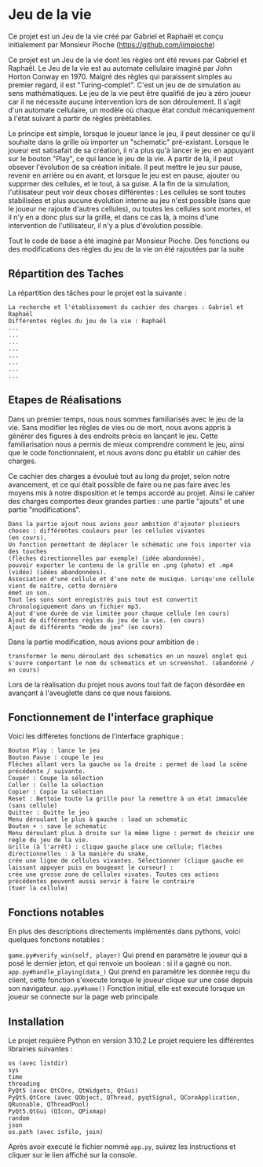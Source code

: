 # Jeu de la vie

Ce projet est un Jeu de la vie créé par Gabriel et Raphaël et conçu initialement par Monsieur Pioche (https://github.com/jimpioche)

Ce projet est un Jeu de la vie dont les règles ont été revues par Gabriel et Raphaël. Le Jeu de la vie est au automate cellulaire imaginé par John Horton Conway en 1970. Malgré des règles qui paraissent simples au premier regard, il est "Turing-complet". C'est un jeu de de simulation au sens mathématiques. Le jeu de la vie peut être qualifié de jeu à zéro joueur car il ne nécessite aucune intervention lors de son déroulement. Il s'agit d'un automate cellulaire, un modèle où chaque état conduit mécaniquement à l'état suivant à partir de règles préétablies.

Le principe est simple, lorsque le joueur lance le jeu, il peut dessiner ce qu'il souhaite dans la grille où importer un "schematic" pré-existant. Lorsque le joueur est satisafait de sa création, il n'a plus qu'à lancer le jeu en appuyant sur le bouton "Play", ce qui lance le jeu de la vie. A partir de là, il peut obsever l'évolution de sa création initiale. Il peut mettre le jeu sur pause, revenir en arrière ou en avant, et lorsque le jeu est en pause, ajouter ou supprmer des cellules, et le tout, à sa guise. A la fin de la simulation, l'utilisateur peut voir deux choses différentes : Les cellules se sont toutes stabilisées et plus aucune évolution interne au jeu n'est possible (sans que le joueur ne rajoute d'autres cellules), ou toutes les cellules sont mortes, et il n'y en a donc plus sur la grille, et dans ce cas là, à moins d'une intervention de l'utilisateur, il n'y a plus d'évolution possible.

Tout le code de base a été imaginé par Monsieur Pioche. Des fonctions ou des modifications des règles du jeu de la vie on été rajoutées par la suite

## Répartition des Taches

La répartition des tâches pour le projet est la suivante : 
```
La recherche et l'établissement du cachier des charges : Gabriel et Raphaël
Différentes règles du jeu de la vie : Raphaël
...
...
...
...
...
...
...
...
```

## Etapes de Réalisations

Dans un premier temps, nous nous sommes familiarisés avec le jeu de la vie. Sans modifier les règles de vies ou de mort, nous avons appris à générer des figures à des endroits précis en lançant le jeu. Cette familiarisation nous a permis de mieux comprendre comment le jeu, ainsi que le code fonctionnaient, et nous avons donc pu établir un cahier des charges.

Ce cachier des charges a évoulué tout au long du projet, selon notre avancement, et ce qui était possible de faire ou ne pas faire avec les moyens mis à notre disposition et le temps accordé au projet.
Ainsi le cahier des charges comportes deux grandes parties : une partie "ajouts" et une partie "modifications".
```
Dans la partie ajout nous avions pour ambition d'ajouter plusieurs choses : différentes couleurs pour les cellules vivantes 
(en cours),
Un fonction permettant de déplacer le schématic une fois importer via des touches 
(flèches directionnelles par exemple) (idée abandonnée),
pouvoir exporter le contenu de la grille en .png (photo) et .mp4 (vidéo) (idées abandonnées).
Association d'une cellule et d'une note de musique. Lorsqu'une cellule vient de naître, cette dernière 
émet un son. 
Tout les sons sont enregistrés puis tout est convertit chronologiquement dans un fichier mp3.
Ajout d'une durée de vie limitée pour chaque cellule (en cours)
Ajout de différentes règles du jeu de la vie. (en cours)
Ajout de différents "mode de jeu" (en cours)
```
Dans la partie modification, nous avions pour ambition de  :
```
transformer le menu déroulant des schematics en un nouvel onglet qui s'ouvre comportant le nom du schematics et un screenshot. (abandonné / en cours)
```
Lors de la réalisation du projet nous avons tout fait de façon désordée en avançant à l'aveuglette dans ce que nous faisions. 


## Fonctionnement de l'interface graphique
Voici les différetes fonctions de l'interface graphique :
```
Bouton Play : lance le jeu 
Bouton Pause : coupe le jeu
Flèches allant vers la gauche ou la droite : permet de load la scène précédente / suivante.
Couper : Coupe la sélection
Coller : Colle la sélection
Copier : Copie la sélection
Reset : Nettoie toute la grille pour la remettre à un état immaculée (sans cellule)
Quitter : Quitte le jeu
Menu déroulant le plus à gauche : load un schematic
Bouton + : save le schematic
Menu déroulant plus à droite sur la même ligne : permet de choisir une règle du jeu de la vie. 
Grille (à l'arrêt) : clique gauche place une cellule; flèches directionnelles : à la manière du snake, 
crée une ligne de cellules vivantes. Sélectionner (clique gauche en laissant appuyer puis en bougeant le curseur) : 
crée une grosse zone de cellules vivates. Toutes ces actions précédentes peuvent aussi servir à faire le contraire 
(tuer la cellule)
```

## Fonctions notables

En plus des descriptions directements implémentés dans pythons, voici quelques fonctions notables : 

``game.py#verify_win(self, player)`` Qui prend en paramètre le joueur qui a posé le dernier jeton, et qui renvoie un boolean : si il a gagné ou non.
``app.py#handle_playing(data_)`` Qui prend en paramètre les donnée reçu du client, cette fonction s'execute lorsque le joueur clique sur une case depuis son navigateur.
``app.py#home()`` Fonction initial, elle est executé lorsque un joueur se connecte sur la page web principale

## Installation
Le projet requière Python en version 3.10.2
Le projet requiere les différentes librairies suivantes : 
```
os (avec listdir)
sys
time
threading
PyQt5 (avec QtCOre, QtWidgets, QtGui)
PyQt5.QtCore (avec QObject, QThread, pyqtSignal, QCoreApplication, QRunnable, QThreadPool)
PyQt5.QtGui (QIcon, QPixmap)
random
json
os.path (avec isfile, join)
```
Après avoir executé le fichier nommé ``app.py``, suivez les instructions et cliquer sur le lien affiché sur la console.
